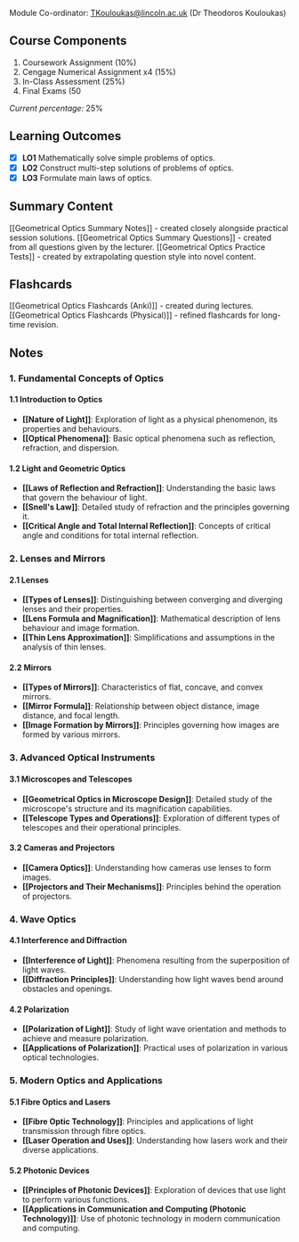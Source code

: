 Module Co-ordinator: TKouloukas@lincoln.ac.uk (Dr Theodoros Kouloukas)

## Course Components

1. Coursework Assignment (10%)
2. Cengage Numerical Assignment x4 (15%)
3. In-Class Assessment (25%)
4. Final Exams (50

*Current percentage:* 25%

## Learning Outcomes

- [x] **LO1** Mathematically solve simple problems of optics.
- [x] **LO2** Construct multi-step solutions of problems of optics.
- [x] **LO3** Formulate main laws of optics.

## Summary Content

[[Geometrical Optics Summary Notes]] - created closely alongside practical session solutions.
[[Geometrical Optics Summary Questions]] - created from all questions given by the lecturer.
[[Geometrical Optics Practice Tests]] - created by extrapolating question style into novel content.

## Flashcards

[[Geometrical Optics Flashcards (Anki)]] - created during lectures.
[[Geometrical Optics Flashcards (Physical)]] - refined flashcards for long-time revision.

## Notes

### 1. Fundamental Concepts of Optics

#### 1.1 Introduction to Optics

- **[[Nature of Light]]**: Exploration of light as a physical phenomenon, its properties and behaviours.
- **[[Optical Phenomena]]**: Basic optical phenomena such as reflection, refraction, and dispersion.

#### 1.2 Light and Geometric Optics

- **[[Laws of Reflection and Refraction]]**: Understanding the basic laws that govern the behaviour of light.
- **[[Snell's Law]]**: Detailed study of refraction and the principles governing it.
- **[[Critical Angle and Total Internal Reflection]]**: Concepts of critical angle and conditions for total internal reflection.

### 2. Lenses and Mirrors

#### 2.1 Lenses

- **[[Types of Lenses]]**: Distinguishing between converging and diverging lenses and their properties.
- **[[Lens Formula and Magnification]]**: Mathematical description of lens behaviour and image formation.
- **[[Thin Lens Approximation]]**: Simplifications and assumptions in the analysis of thin lenses.

#### 2.2 Mirrors

- **[[Types of Mirrors]]**: Characteristics of flat, concave, and convex mirrors.
- **[[Mirror Formula]]**: Relationship between object distance, image distance, and focal length.
- **[[Image Formation by Mirrors]]**: Principles governing how images are formed by various mirrors.

### 3. Advanced Optical Instruments

#### 3.1 Microscopes and Telescopes

- **[[Geometrical Optics in Microscope Design]]**: Detailed study of the microscope's structure and its magnification capabilities.
- **[[Telescope Types and Operations]]**: Exploration of different types of telescopes and their operational principles.

#### 3.2 Cameras and Projectors

- **[[Camera Optics]]**: Understanding how cameras use lenses to form images.
- **[[Projectors and Their Mechanisms]]**: Principles behind the operation of projectors.

### 4. Wave Optics

#### 4.1 Interference and Diffraction

- **[[Interference of Light]]**: Phenomena resulting from the superposition of light waves.
- **[[Diffraction Principles]]**: Understanding how light waves bend around obstacles and openings.

#### 4.2 Polarization

- **[[Polarization of Light]]**: Study of light wave orientation and methods to achieve and measure polarization.
- **[[Applications of Polarization]]**: Practical uses of polarization in various optical technologies.

### 5. Modern Optics and Applications

#### 5.1 Fibre Optics and Lasers

- **[[Fibre Optic Technology]]**: Principles and applications of light transmission through fibre optics.
- **[[Laser Operation and Uses]]**: Understanding how lasers work and their diverse applications.

#### 5.2 Photonic Devices

- **[[Principles of Photonic Devices]]**: Exploration of devices that use light to perform various functions.
- **[[Applications in Communication and Computing (Photonic Technology)]]**: Use of photonic technology in modern communication and computing.